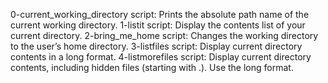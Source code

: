 0-current_working_directory       script: Prints the absolute path name of the current working directory.
1-listit                          script: Display the contents list of your current directory.
2-bring_me_home                   script: Changes the working directory to the user’s home directory.
3-listfiles                       script: Display current directory contents in a long format.
4-listmorefiles                   script: Display current directory contents, including hidden files (starting with .). Use the long format.

